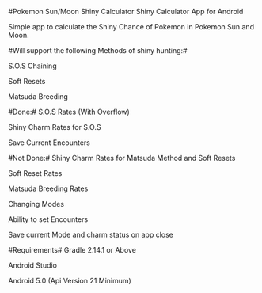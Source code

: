 #Pokemon Sun/Moon Shiny Calculator
Shiny Calculator App for Android

Simple app to calculate the Shiny Chance of Pokemon in Pokemon Sun and Moon.

#Will support the following Methods of shiny hunting:#

 S.O.S Chaining
 
 Soft Resets
 
 Matsuda Breeding

#Done:#
S.O.S Rates (With Overflow)

Shiny Charm Rates for S.O.S

Save Current Encounters




#Not Done:#
Shiny Charm Rates for Matsuda Method and Soft Resets

Soft Reset Rates

Matsuda Breeding Rates

Changing Modes

Ability to set Encounters

Save current Mode and charm status on app close


#Requirements#
Gradle 2.14.1 or Above

Android Studio

Android 5.0 (Api Version 21 Minimum)
